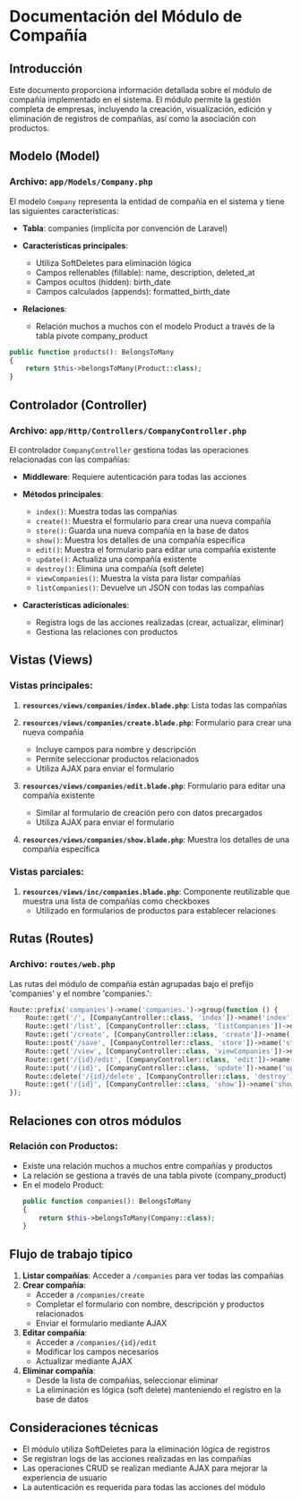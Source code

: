 # Documentación del Módulo de Compañía

## Introducción
Este documento proporciona información detallada sobre el módulo de compañía implementado en el sistema. El módulo permite la gestión completa de empresas, incluyendo la creación, visualización, edición y eliminación de registros de compañías, así como la asociación con productos.

## Modelo (Model)

### Archivo: `app/Models/Company.php`

El modelo `Company` representa la entidad de compañía en el sistema y tiene las siguientes características:

- **Tabla**: companies (implícita por convención de Laravel)
- **Características principales**:
  - Utiliza SoftDeletes para eliminación lógica
  - Campos rellenables (fillable): name, description, deleted_at
  - Campos ocultos (hidden): birth_date
  - Campos calculados (appends): formatted_birth_date

- **Relaciones**:
  - Relación muchos a muchos con el modelo Product a través de la tabla pivote company_product

```php
public function products(): BelongsToMany
{
    return $this->belongsToMany(Product::class);
}
```

## Controlador (Controller)

### Archivo: `app/Http/Controllers/CompanyController.php`

El controlador `CompanyController` gestiona todas las operaciones relacionadas con las compañías:

- **Middleware**: Requiere autenticación para todas las acciones
- **Métodos principales**:
  - `index()`: Muestra todas las compañías
  - `create()`: Muestra el formulario para crear una nueva compañía
  - `store()`: Guarda una nueva compañía en la base de datos
  - `show()`: Muestra los detalles de una compañía específica
  - `edit()`: Muestra el formulario para editar una compañía existente
  - `update()`: Actualiza una compañía existente
  - `destroy()`: Elimina una compañía (soft delete)
  - `viewCompanies()`: Muestra la vista para listar compañías
  - `listCompanies()`: Devuelve un JSON con todas las compañías

- **Características adicionales**:
  - Registra logs de las acciones realizadas (crear, actualizar, eliminar)
  - Gestiona las relaciones con productos

## Vistas (Views)

### Vistas principales:

1. **`resources/views/companies/index.blade.php`**: Lista todas las compañías
2. **`resources/views/companies/create.blade.php`**: Formulario para crear una nueva compañía
   - Incluye campos para nombre y descripción
   - Permite seleccionar productos relacionados
   - Utiliza AJAX para enviar el formulario

3. **`resources/views/companies/edit.blade.php`**: Formulario para editar una compañía existente
   - Similar al formulario de creación pero con datos precargados
   - Utiliza AJAX para enviar el formulario

4. **`resources/views/companies/show.blade.php`**: Muestra los detalles de una compañía específica

### Vistas parciales:

1. **`resources/views/inc/companies.blade.php`**: Componente reutilizable que muestra una lista de compañías como checkboxes
   - Utilizado en formularios de productos para establecer relaciones

## Rutas (Routes)

### Archivo: `routes/web.php`

Las rutas del módulo de compañía están agrupadas bajo el prefijo 'companies' y el nombre 'companies.':

```php
Route::prefix('companies')->name('companies.')->group(function () {
    Route::get('/', [CompanyController::class, 'index'])->name('index');
    Route::get('/list', [CompanyController::class, 'listCompanies'])->name('lists');
    Route::get('/create', [CompanyController::class, 'create'])->name('create');
    Route::post('/save', [CompanyController::class, 'store'])->name('store');
    Route::get('/view', [CompanyController::class, 'viewCompanies'])->name('view.companies');
    Route::get('/{id}/edit', [CompanyController::class, 'edit'])->name('edit');
    Route::put('/{id}', [CompanyController::class, 'update'])->name('update');
    Route::delete('/{id}/delete', [CompanyController::class, 'destroy'])->name('destroy');
    Route::get('/{id}', [CompanyController::class, 'show'])->name('show');
});
```

## Relaciones con otros módulos

### Relación con Productos:

- Existe una relación muchos a muchos entre compañías y productos
- La relación se gestiona a través de una tabla pivote (company_product)
- En el modelo Product:
  ```php
  public function companies(): BelongsToMany
  {
      return $this->belongsToMany(Company::class);
  }
  ```

## Flujo de trabajo típico

1. **Listar compañías**: Acceder a `/companies` para ver todas las compañías
2. **Crear compañía**: 
   - Acceder a `/companies/create`
   - Completar el formulario con nombre, descripción y productos relacionados
   - Enviar el formulario mediante AJAX
3. **Editar compañía**:
   - Acceder a `/companies/{id}/edit`
   - Modificar los campos necesarios
   - Actualizar mediante AJAX
4. **Eliminar compañía**:
   - Desde la lista de compañías, seleccionar eliminar
   - La eliminación es lógica (soft delete) manteniendo el registro en la base de datos

## Consideraciones técnicas

- El módulo utiliza SoftDeletes para la eliminación lógica de registros
- Se registran logs de las acciones realizadas en las compañías
- Las operaciones CRUD se realizan mediante AJAX para mejorar la experiencia de usuario
- La autenticación es requerida para todas las acciones del módulo
